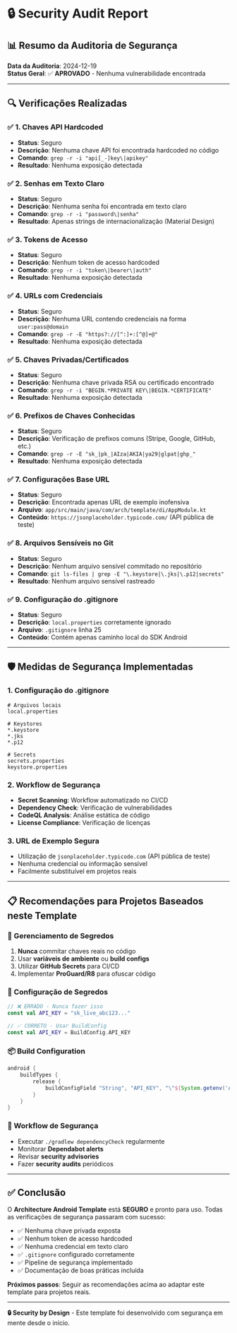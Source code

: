 # 🔒 Security Audit Report

## 📊 **Resumo da Auditoria de Segurança**

**Data da Auditoria**: 2024-12-19  
**Status Geral**: ✅ **APROVADO** - Nenhuma vulnerabilidade encontrada

---

## 🔍 **Verificações Realizadas**

### ✅ **1. Chaves API Hardcoded**
- **Status**: Seguro
- **Descrição**: Nenhuma chave API foi encontrada hardcoded no código
- **Comando**: `grep -r -i "api[_-]key\|apikey"`
- **Resultado**: Nenhuma exposição detectada

### ✅ **2. Senhas em Texto Claro**
- **Status**: Seguro
- **Descrição**: Nenhuma senha foi encontrada em texto claro
- **Comando**: `grep -r -i "password\|senha"`
- **Resultado**: Apenas strings de internacionalização (Material Design)

### ✅ **3. Tokens de Acesso**
- **Status**: Seguro
- **Descrição**: Nenhum token de acesso hardcoded
- **Comando**: `grep -r -i "token\|bearer\|auth"`
- **Resultado**: Nenhuma exposição detectada

### ✅ **4. URLs com Credenciais**
- **Status**: Seguro
- **Descrição**: Nenhuma URL contendo credenciais na forma `user:pass@domain`
- **Comando**: `grep -r -E "https?://[^:]+:[^@]+@"`
- **Resultado**: Nenhuma exposição detectada

### ✅ **5. Chaves Privadas/Certificados**
- **Status**: Seguro
- **Descrição**: Nenhuma chave privada RSA ou certificado encontrado
- **Comando**: `grep -r -i "BEGIN.*PRIVATE KEY\|BEGIN.*CERTIFICATE"`
- **Resultado**: Nenhuma exposição detectada

### ✅ **6. Prefixos de Chaves Conhecidas**
- **Status**: Seguro
- **Descrição**: Verificação de prefixos comuns (Stripe, Google, GitHub, etc.)
- **Comando**: `grep -r -E "sk_|pk_|AIza|AKIA|ya29|glpat|ghp_"`
- **Resultado**: Nenhuma exposição detectada

### ✅ **7. Configurações Base URL**
- **Status**: Seguro
- **Descrição**: Encontrada apenas URL de exemplo inofensiva
- **Arquivo**: `app/src/main/java/com/arch/template/di/AppModule.kt`
- **Conteúdo**: `https://jsonplaceholder.typicode.com/` (API pública de teste)

### ✅ **8. Arquivos Sensíveis no Git**
- **Status**: Seguro
- **Descrição**: Nenhum arquivo sensível commitado no repositório
- **Comando**: `git ls-files | grep -E "\.keystore|\.jks|\.p12|secrets"`
- **Resultado**: Nenhum arquivo sensível rastreado

### ✅ **9. Configuração do .gitignore**
- **Status**: Seguro
- **Descrição**: `local.properties` corretamente ignorado
- **Arquivo**: `.gitignore` linha 25
- **Conteúdo**: Contém apenas caminho local do SDK Android

---

## 🛡️ **Medidas de Segurança Implementadas**

### **1. Configuração do .gitignore**
```gitignore
# Arquivos locais
local.properties

# Keystores
*.keystore
*.jks
*.p12

# Secrets
secrets.properties
keystore.properties
```

### **2. Workflow de Segurança**
- **Secret Scanning**: Workflow automatizado no CI/CD
- **Dependency Check**: Verificação de vulnerabilidades
- **CodeQL Analysis**: Análise estática de código
- **License Compliance**: Verificação de licenças

### **3. URL de Exemplo Segura**
- Utilização de `jsonplaceholder.typicode.com` (API pública de teste)
- Nenhuma credencial ou informação sensível
- Facilmente substituível em projetos reais

---

## 📋 **Recomendações para Projetos Baseados neste Template**

### **🔐 Gerenciamento de Segredos**
1. **Nunca** commitar chaves reais no código
2. Usar **variáveis de ambiente** ou **build configs**
3. Utilizar **GitHub Secrets** para CI/CD
4. Implementar **ProGuard/R8** para ofuscar código

### **🔧 Configuração de Segredos**
```kotlin
// ❌ ERRADO - Nunca fazer isso
const val API_KEY = "sk_live_abc123..."

// ✅ CORRETO - Usar BuildConfig
const val API_KEY = BuildConfig.API_KEY
```

### **📦 Build Configuration**
```gradle
android {
    buildTypes {
        release {
            buildConfigField "String", "API_KEY", "\"${System.getenv('API_KEY')}\""
        }
    }
}
```

### **🔄 Workflow de Segurança**
- Executar `./gradlew dependencyCheck` regularmente
- Monitorar **Dependabot alerts**
- Revisar **security advisories**
- Fazer **security audits** periódicos

---

## ✅ **Conclusão**

O **Architecture Android Template** está **SEGURO** e pronto para uso. Todas as verificações de segurança passaram com sucesso:

- ✅ Nenhuma chave privada exposta
- ✅ Nenhum token de acesso hardcoded  
- ✅ Nenhuma credencial em texto claro
- ✅ `.gitignore` configurado corretamente
- ✅ Pipeline de segurança implementado
- ✅ Documentação de boas práticas incluída

**Próximos passos**: Seguir as recomendações acima ao adaptar este template para projetos reais.

---

**🔒 Security by Design** - Este template foi desenvolvido com segurança em mente desde o início.
